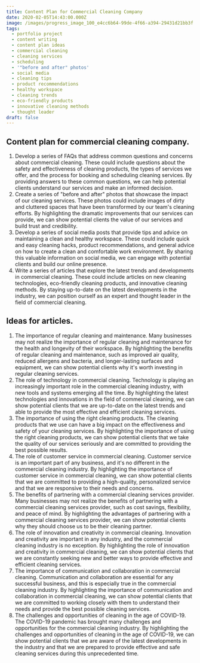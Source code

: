 ```yaml
---
title: Content Plan for Commercial Cleaning Company
date: 2020-02-05T14:43:00.000Z
image: /images/progress_image_100_e4cc6b64-99de-4f66-a394-29431d21bb3f.jpg
tags:
  - portfolio project
  - content writing
  - content plan ideas
  - commercial cleaning
  - cleaning services
  - scheduling
  - '"before and after" photos'
  - social media
  - cleaning tips
  - product recommendations
  - healthy workspace
  - cleaning trends
  - eco-friendly products
  - innovative cleaning methods
  - thought leader
draft: false
---
```

## Content plan for commercial cleaning company.

1. Develop a series of FAQs that address common questions and concerns about commercial cleaning. These could include questions about the safety and effectiveness of cleaning products, the types of services we offer, and the process for booking and scheduling cleaning services. By providing answers to these common questions, we can help potential clients understand our services and make an informed decision.
2. Create a series of "before and after" photos that showcase the impact of our cleaning services. These photos could include images of dirty and cluttered spaces that have been transformed by our team's cleaning efforts. By highlighting the dramatic improvements that our services can provide, we can show potential clients the value of our services and build trust and credibility.
3. Develop a series of social media posts that provide tips and advice on maintaining a clean and healthy workspace. These could include quick and easy cleaning hacks, product recommendations, and general advice on how to create a clean and comfortable work environment. By sharing this valuable information on social media, we can engage with potential clients and build our online presence.
4. Write a series of articles that explore the latest trends and developments in commercial cleaning. These could include articles on new cleaning technologies, eco-friendly cleaning products, and innovative cleaning methods. By staying up-to-date on the latest developments in the industry, we can position ourself as an expert and thought leader in the field of commercial cleaning.

## Ideas for articles.

1. The importance of regular cleaning and maintenance. Many businesses may not realize the importance of regular cleaning and maintenance for the health and longevity of their workspace. By highlighting the benefits of regular cleaning and maintenance, such as improved air quality, reduced allergens and bacteria, and longer-lasting surfaces and equipment, we can show potential clients why it's worth investing in regular cleaning services.
2. The role of technology in commercial cleaning. Technology is playing an increasingly important role in the commercial cleaning industry, with new tools and systems emerging all the time. By highlighting the latest technologies and innovations in the field of commercial cleaning, we can show potential clients that we are up-to-date on the latest trends and able to provide the most effective and efficient cleaning services.
3. The importance of using the right cleaning products. The cleaning products that we use can have a big impact on the effectiveness and safety of your cleaning services. By highlighting the importance of using the right cleaning products, we can show potential clients that we take the quality of our services seriously and are committed to providing the best possible results.
4. The role of customer service in commercial cleaning. Customer service is an important part of any business, and it's no different in the commercial cleaning industry. By highlighting the importance of customer service in commercial cleaning, we can show potential clients that we are committed to providing a high-quality, personalized service and that we are responsive to their needs and concerns.
5. The benefits of partnering with a commercial cleaning services provider. Many businesses may not realize the benefits of partnering with a commercial cleaning services provider, such as cost savings, flexibility, and peace of mind. By highlighting the advantages of partnering with a commercial cleaning services provider, we can show potential clients why they should choose us to be their cleaning partner.
6. The role of innovation and creativity in commercial cleaning. Innovation and creativity are important in any industry, and the commercial cleaning industry is no exception. By highlighting the role of innovation and creativity in commercial cleaning, we can show potential clients that we are constantly seeking new and better ways to provide effective and efficient cleaning services.
7. The importance of communication and collaboration in commercial cleaning. Communication and collaboration are essential for any successful business, and this is especially true in the commercial cleaning industry. By highlighting the importance of communication and collaboration in commercial cleaning, we can show potential clients that we are committed to working closely with them to understand their needs and provide the best possible cleaning services.
8. The challenges and opportunities of cleaning in the age of COVID-19. The COVID-19 pandemic has brought many challenges and opportunities for the commercial cleaning industry. By highlighting the challenges and opportunities of cleaning in the age of COVID-19, we can show potential clients that we are aware of the latest developments in the industry and that we are prepared to provide effective and safe cleaning services during this unprecedented time.
